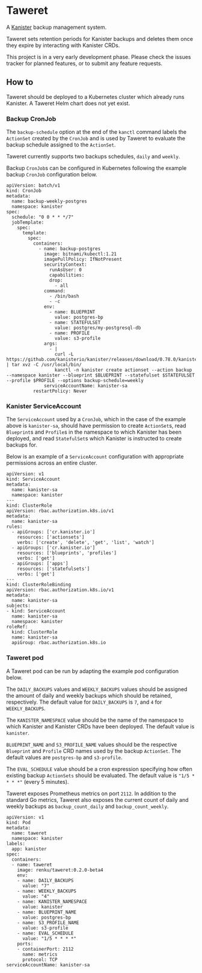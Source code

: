 # Taweret
A [Kanister](https://github.com/kanisterio/kanister) backup management system.

Taweret sets retention periods for Kanister backups and deletes them once they expire by interacting with Kanister CRDs.

This project is in a very early development phase. Please check the issues tracker for planned features, or to submit any feature requests.

## How to

Taweret should be deployed to a Kubernetes cluster which already runs Kanister. A Taweret Helm chart does not yet exist.

### Backup CronJob

The `backup-schedule` option at the end of the `kanctl` command labels the `ActionSet` created by the `CronJob` and is used by Taweret to evaluate the backup schedule assigned to the `ActionSet`.

Taweret currently supports two backups schedules, `daily` and `weekly`.

Backup `CronJob`s can be configured in Kubernetes following the example backup `CronJob` configuration below. 

    apiVersion: batch/v1
    kind: CronJob
    metadata:
      name: backup-weekly-postgres
      namespace: kanister
    spec:
      schedule: "0 0 * * */7"
      jobTemplate:
        spec:
          template:
            spec:
              containers:
                - name: backup-postgres
                  image: bitnami/kubectl:1.21
                  imagePullPolicy: IfNotPresent
                  securityContext:
                    runAsUser: 0
                    capabilities:
                    drop:
                      - all
                  command:
                    - /bin/bash
                    - -c
                  env:
                    - name: BLUEPRINT
                      value: postgres-bp
                    - name: STATEFULSET
                      value: postgres/my-postgresql-db
                    - name: PROFILE
                      value: s3-profile
                  args:
                    - |
                      curl -L https://github.com/kanisterio/kanister/releases/download/0.78.0/kanister_0.78.0_linux_amd64.tar.gz | tar xvz -C /usr/local/bin/
                      kanctl -n kanister create actionset --action backup --namespace kanister --blueprint $BLUEPRINT --statefulset $STATEFULSET --profile $PROFILE --options backup-schedule=weekly
                  serviceAccountName: kanister-sa
              restartPolicy: Never


### Kanister ServiceAccount

The `ServiceAccount` used by a `CronJob`, which in the case of the example above is `kanister-sa`, should have permission to create `ActionSet`s, read `Blueprint`s and `Profile`s in the namespace to which Kanister has been deployed, and read `StatefulSet`s which Kanister is instructed to create backups for.

Below is an example of a `ServiceAccount` configuration with appropriate permissions across an entire cluster.

    apiVersion: v1
    kind: ServiceAccount
    metadata:
      name: kanister-sa
      namespace: kanister
    ---
    kind: ClusterRole
    apiVersion: rbac.authorization.k8s.io/v1
    metadata:
      name: kanister-sa
    rules:
      - apiGroups: ['cr.kanister.io']
        resources: ['actionsets']
        verbs: ['create', 'delete', 'get', 'list', 'watch']
      - apiGroups: ['cr.kanister.io']
        resources: ['blueprints', 'profiles']
        verbs: ['get']
      - apiGroups: ['apps']
        resources: ['statefulsets']
        verbs: ['get']
    ---
    kind: ClusterRoleBinding
    apiVersion: rbac.authorization.k8s.io/v1
    metadata:
      name: kanister-sa
    subjects:
    - kind: ServiceAccount
      name: kanister-sa
      namespace: kanister
    roleRef:
      kind: ClusterRole
      name: kanister-sa
      apiGroup: rbac.authorization.k8s.io

### Taweret pod

A Taweret pod can be run by adapting the example pod configuration below. 

The `DAILY_BACKUPS` values and `WEEKLY_BACKUPS` values should be assigned the amount of daily and weekly backups which should be retained, respectively. The default value for `DAILY_BACKUPS` is `7`, and `4` for `WEEKLY_BACKUPS`.

The `KANISTER_NAMESPACE` value should be the name of the namespace to which Kanister and Kanister CRDs have been deployed. The default value is `kanister`.

`BLUEPRINT_NAME` and `S3_PROFILE_NAME` values should be the respective `Blueprint` and `Profile` CRD names used by the backup `ActionSet`. The default values are `postgres-bp` and `s3-profile`.

The `EVAL_SCHEDULE` value should be a cron expression specifying how often existing backup `ActionSets` should be evaluated. The default value is `"1/5 * * * *"` (every 5 minutes).

Taweret exposes Prometheus metrics on port `2112`. In addition to the standard Go metrics, Taweret also exposes the current count of daily and weekly backups as `backup_count_daily` and `backup_count_weekly`.

    apiVersion: v1
    kind: Pod
    metadata:
      name: taweret
      namespace: kanister
    labels:
      app: kanister
    spec:
      containers:
      - name: taweret
        image: renku/taweret:0.2.0-beta4
        env:
        - name: DAILY_BACKUPS
          value: "7"
        - name: WEEKLY_BACKUPS
          value: "4"
        - name: KANISTER_NAMESPACE
          value: kanister
        - name: BLUEPRINT_NAME
          value: postgres-bp
        - name: S3_PROFILE_NAME
          value: s3-profile
        - name: EVAL_SCHEDULE
          value: "1/5 * * * *"
        ports:
        - containerPort: 2112
          name: metrics
          protocol: TCP
    serviceAccountName: kanister-sa

